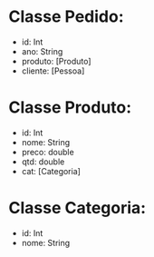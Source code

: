 # Classe Pedido:
+ id: Int
+ ano: String
+ produto: [Produto]
+ cliente: [Pessoa]

# Classe Produto:
+ id: Int
+ nome: String
+ preco: double
+ qtd: double
+ cat: [Categoria]

# Classe Categoria:
+ id: Int
+ nome: String
